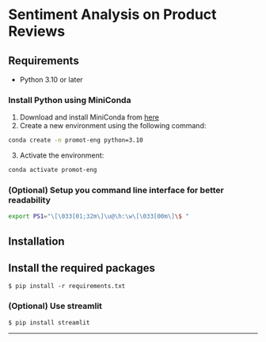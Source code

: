 # Sentiment Analysis on Product Reviews

## Requirements

- Python 3.10 or later


### Install Python using MiniConda

1) Download and install MiniConda from [here](https://docs.anaconda.com/free/miniconda/#quick-command-line-install)
2) Create a new environment using the following command:


```bash
conda create -n promot-eng python=3.10
```
3) Activate the environment:

```bash
conda activate promot-eng
```

### (Optional) Setup you command line interface for better readability

```bash
export PS1="\[\033[01;32m\]\u@\h:\w\[\033[00m\]\$ "
```
## Installation
## Install the required packages
```batch
$ pip install -r requirements.txt
```
### (Optional) Use streamlit
```batch
$ pip install streamlit
```

----